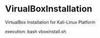 # VirualBoxInstallation
VirtualBox Installation for Kali-Linux Platform 

execution:
bash vboxinstall.sh <virtualbox version> 
  

